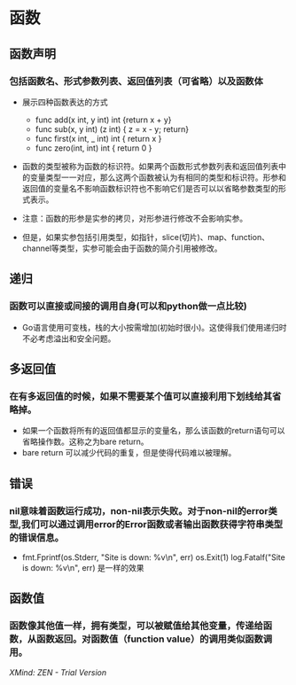 # 函数

## 函数声明

### 包括函数名、形式参数列表、返回值列表（可省略）以及函数体

- 展示四种函数表达的方式

	- func add(x int, y int) int   {return x + y}
	- func sub(x, y int) (z int)   { z = x - y; return}
	- func first(x int, _ int) int { return x }
	- func zero(int, int) int      { return 0 }

- 函数的类型被称为函数的标识符。如果两个函数形式参数列表和返回值列表中的变量类型一一对应，那么这两个函数被认为有相同的类型和标识符。形参和返回值的变量名不影响函数标识符也不影响它们是否可以以省略参数类型的形式表示。
- 注意：函数的形参是实参的拷贝，对形参进行修改不会影响实参。
- 但是，如果实参包括引用类型，如指针，slice(切片)、map、function、channel等类型，实参可能会由于函数的简介引用被修改。

## 递归

### 函数可以直接或间接的调用自身(可以和python做一点比较)

- Go语言使用可变栈，栈的大小按需增加(初始时很小)。这使得我们使用递归时不必考虑溢出和安全问题。

## 多返回值

### 在有多返回值的时候，如果不需要某个值可以直接利用下划线给其省略掉。

- 如果一个函数将所有的返回值都显示的变量名，那么该函数的return语句可以省略操作数。这称之为bare return。
- bare return 可以减少代码的重复，但是使得代码难以被理解。

## 错误

### nil意味着函数运行成功，non-nil表示失败。对于non-nil的error类型,我们可以通过调用error的Error函数或者输出函数获得字符串类型的错误信息。

- fmt.Fprintf(os.Stderr, "Site is down: %v\n", err)
    os.Exit(1)
 log.Fatalf("Site is down: %v\n", err)
是一样的效果

## 函数值

### 函数像其他值一样，拥有类型，可以被赋值给其他变量，传递给函数，从函数返回。对函数值（function value）的调用类似函数调用。

*XMind: ZEN - Trial Version*